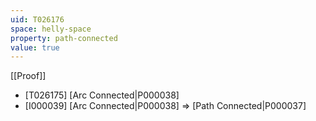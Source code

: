 ```yaml
---
uid: T026176
space: helly-space
property: path-connected
value: true
---
```

[[Proof]]

* [T026175] [Arc Connected|P000038]
* [I000039] [Arc Connected|P000038] => [Path Connected|P000037]

